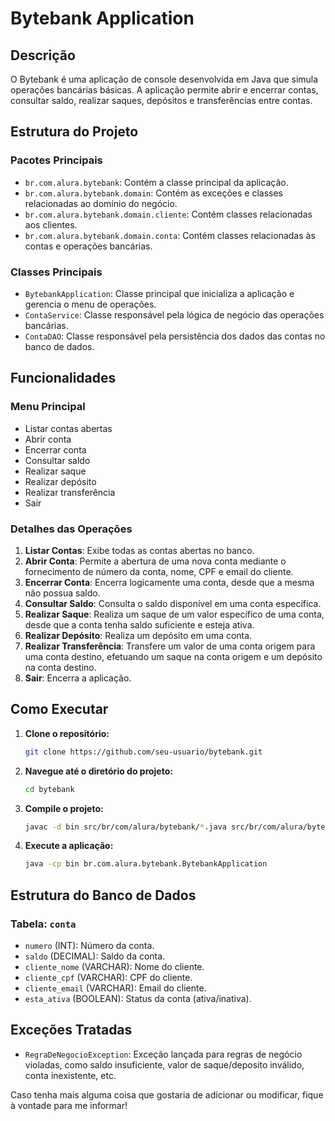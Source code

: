 # Bytebank Application

## Descrição
O Bytebank é uma aplicação de console desenvolvida em Java que simula operações bancárias básicas. A aplicação permite abrir e encerrar contas, consultar saldo, realizar saques, depósitos e transferências entre contas.

## Estrutura do Projeto

### Pacotes Principais
- `br.com.alura.bytebank`: Contém a classe principal da aplicação.
- `br.com.alura.bytebank.domain`: Contém as exceções e classes relacionadas ao domínio do negócio.
- `br.com.alura.bytebank.domain.cliente`: Contém classes relacionadas aos clientes.
- `br.com.alura.bytebank.domain.conta`: Contém classes relacionadas às contas e operações bancárias.

### Classes Principais
- `BytebankApplication`: Classe principal que inicializa a aplicação e gerencia o menu de operações.
- `ContaService`: Classe responsável pela lógica de negócio das operações bancárias.
- `ContaDAO`: Classe responsável pela persistência dos dados das contas no banco de dados.

## Funcionalidades

### Menu Principal
- Listar contas abertas
- Abrir conta
- Encerrar conta
- Consultar saldo
- Realizar saque
- Realizar depósito
- Realizar transferência
- Sair

### Detalhes das Operações

1. **Listar Contas**: Exibe todas as contas abertas no banco.
2. **Abrir Conta**: Permite a abertura de uma nova conta mediante o fornecimento de número da conta, nome, CPF e email do cliente.
3. **Encerrar Conta**: Encerra logicamente uma conta, desde que a mesma não possua saldo.
4. **Consultar Saldo**: Consulta o saldo disponível em uma conta específica.
5. **Realizar Saque**: Realiza um saque de um valor específico de uma conta, desde que a conta tenha saldo suficiente e esteja ativa.
6. **Realizar Depósito**: Realiza um depósito em uma conta.
7. **Realizar Transferência**: Transfere um valor de uma conta origem para uma conta destino, efetuando um saque na conta origem e um depósito na conta destino.
8. **Sair**: Encerra a aplicação.

## Como Executar

1. **Clone o repositório:**
   ```sh
   git clone https://github.com/seu-usuario/bytebank.git
   ```
2. **Navegue até o diretório do projeto:**
   ```sh
   cd bytebank
   ```
3. **Compile o projeto:**
   ```sh
   javac -d bin src/br/com/alura/bytebank/*.java src/br/com/alura/bytebank/domain/*.java src/br/com/alura/bytebank/domain/cliente/*.java src/br/com/alura/bytebank/domain/conta/*.java
   ```
4. **Execute a aplicação:**
   ```sh
   java -cp bin br.com.alura.bytebank.BytebankApplication
   ```

## Estrutura do Banco de Dados

### Tabela: `conta`
- `numero` (INT): Número da conta.
- `saldo` (DECIMAL): Saldo da conta.
- `cliente_nome` (VARCHAR): Nome do cliente.
- `cliente_cpf` (VARCHAR): CPF do cliente.
- `cliente_email` (VARCHAR): Email do cliente.
- `esta_ativa` (BOOLEAN): Status da conta (ativa/inativa).

## Exceções Tratadas
- `RegraDeNegocioException`: Exceção lançada para regras de negócio violadas, como saldo insuficiente, valor de saque/deposito inválido, conta inexistente, etc.


Caso tenha mais alguma coisa que gostaria de adicionar ou modificar, fique à vontade para me informar!
